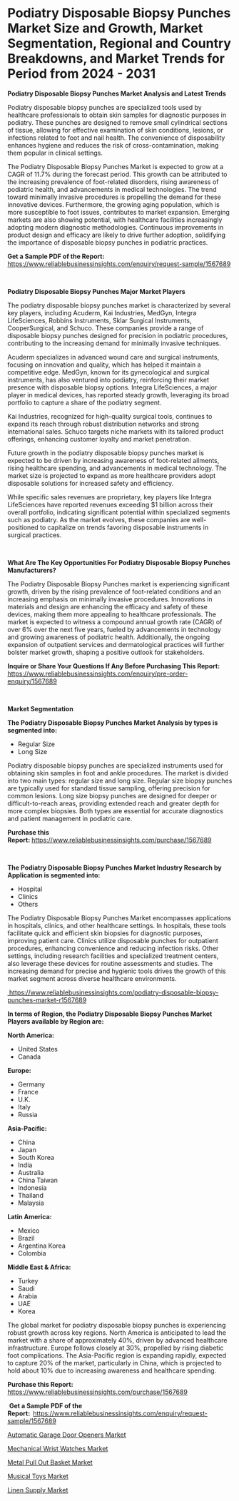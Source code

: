 <p><h1>Podiatry Disposable Biopsy Punches Market Size and Growth, Market Segmentation, Regional and Country Breakdowns, and Market Trends for Period from 2024 -  2031</h1></p><p><strong>Podiatry Disposable Biopsy Punches Market Analysis and Latest Trends</strong></p>
<p><p>Podiatry disposable biopsy punches are specialized tools used by healthcare professionals to obtain skin samples for diagnostic purposes in podiatry. These punches are designed to remove small cylindrical sections of tissue, allowing for effective examination of skin conditions, lesions, or infections related to foot and nail health. The convenience of disposability enhances hygiene and reduces the risk of cross-contamination, making them popular in clinical settings.</p><p>The Podiatry Disposable Biopsy Punches Market is expected to grow at a CAGR of 11.7% during the forecast period. This growth can be attributed to the increasing prevalence of foot-related disorders, rising awareness of podiatric health, and advancements in medical technologies. The trend toward minimally invasive procedures is propelling the demand for these innovative devices. Furthermore, the growing aging population, which is more susceptible to foot issues, contributes to market expansion. Emerging markets are also showing potential, with healthcare facilities increasingly adopting modern diagnostic methodologies. Continuous improvements in product design and efficacy are likely to drive further adoption, solidifying the importance of disposable biopsy punches in podiatric practices.</p></p>
<p><strong>Get a Sample PDF of the Report:&nbsp;</strong> <a href="https://www.reliablebusinessinsights.com/enquiry/request-sample/1567689?utm_campaign=1121&utm_medium=2&utm_source=Github&utm_content=ia&utm_term=17112024&utm_id=podiatry-disposable-biopsy-punches">https://www.reliablebusinessinsights.com/enquiry/request-sample/1567689</a></p>
<p>&nbsp;</p>
<p><strong>Podiatry Disposable Biopsy Punches Major Market Players</strong></p>
<p><p>The podiatry disposable biopsy punches market is characterized by several key players, including Acuderm, Kai Industries, MedGyn, Integra LifeSciences, Robbins Instruments, Sklar Surgical Instruments, CooperSurgical, and Schuco. These companies provide a range of disposable biopsy punches designed for precision in podiatric procedures, contributing to the increasing demand for minimally invasive techniques.</p><p>Acuderm specializes in advanced wound care and surgical instruments, focusing on innovation and quality, which has helped it maintain a competitive edge. MedGyn, known for its gynecological and surgical instruments, has also ventured into podiatry, reinforcing their market presence with disposable biopsy options. Integra LifeSciences, a major player in medical devices, has reported steady growth, leveraging its broad portfolio to capture a share of the podiatry segment. </p><p>Kai Industries, recognized for high-quality surgical tools, continues to expand its reach through robust distribution networks and strong international sales. Schuco targets niche markets with its tailored product offerings, enhancing customer loyalty and market penetration.</p><p>Future growth in the podiatry disposable biopsy punches market is expected to be driven by increasing awareness of foot-related ailments, rising healthcare spending, and advancements in medical technology. The market size is projected to expand as more healthcare providers adopt disposable solutions for increased safety and efficiency. </p><p>While specific sales revenues are proprietary, key players like Integra LifeSciences have reported revenues exceeding $1 billion across their overall portfolio, indicating significant potential within specialized segments such as podiatry. As the market evolves, these companies are well-positioned to capitalize on trends favoring disposable instruments in surgical practices.</p></p>
<p>&nbsp;</p>
<p><strong>What Are The Key Opportunities For Podiatry Disposable Biopsy Punches Manufacturers?</strong></p>
<p><p>The Podiatry Disposable Biopsy Punches market is experiencing significant growth, driven by the rising prevalence of foot-related conditions and an increasing emphasis on minimally invasive procedures. Innovations in materials and design are enhancing the efficacy and safety of these devices, making them more appealing to healthcare professionals. The market is expected to witness a compound annual growth rate (CAGR) of over 6% over the next five years, fueled by advancements in technology and growing awareness of podiatric health. Additionally, the ongoing expansion of outpatient services and dermatological practices will further bolster market growth, shaping a positive outlook for stakeholders.</p></p>
<p><strong>Inquire or Share Your Questions If Any Before Purchasing This Report:</strong> <a href="https://www.reliablebusinessinsights.com/enquiry/pre-order-enquiry/1567689?utm_campaign=1121&utm_medium=2&utm_source=Github&utm_content=ia&utm_term=17112024&utm_id=podiatry-disposable-biopsy-punches">https://www.reliablebusinessinsights.com/enquiry/pre-order-enquiry/1567689</a></p>
<p>&nbsp;</p>
<p><strong>Market Segmentation</strong></p>
<p><strong>The Podiatry Disposable Biopsy Punches Market Analysis by types is segmented into:</strong></p>
<p><ul><li>Regular Size</li><li>Long Size</li></ul></p>
<p><p>Podiatry disposable biopsy punches are specialized instruments used for obtaining skin samples in foot and ankle procedures. The market is divided into two main types: regular size and long size. Regular size biopsy punches are typically used for standard tissue sampling, offering precision for common lesions. Long size biopsy punches are designed for deeper or difficult-to-reach areas, providing extended reach and greater depth for more complex biopsies. Both types are essential for accurate diagnostics and patient management in podiatric care.</p></p>
<p><strong>Purchase this Report:&nbsp;</strong><a href="https://www.reliablebusinessinsights.com/purchase/1567689?utm_campaign=1121&utm_medium=2&utm_source=Github&utm_content=ia&utm_term=17112024&utm_id=podiatry-disposable-biopsy-punches">https://www.reliablebusinessinsights.com/purchase/1567689</a></p>
<p>&nbsp;</p>
<p><strong>The Podiatry Disposable Biopsy Punches Market Industry Research by Application is segmented into:</strong></p>
<p><ul><li>Hospital</li><li>Clinics</li><li>Others</li></ul></p>
<p><p>The Podiatry Disposable Biopsy Punches Market encompasses applications in hospitals, clinics, and other healthcare settings. In hospitals, these tools facilitate quick and efficient skin biopsies for diagnostic purposes, improving patient care. Clinics utilize disposable punches for outpatient procedures, enhancing convenience and reducing infection risks. Other settings, including research facilities and specialized treatment centers, also leverage these devices for routine assessments and studies. The increasing demand for precise and hygienic tools drives the growth of this market segment across diverse healthcare environments.</p></p>
<p><a href="https://www.reliablebusinessinsights.com/podiatry-disposable-biopsy-punches-market-r1567689?utm_campaign=1121&utm_medium=2&utm_source=Github&utm_content=ia&utm_term=17112024&utm_id=podiatry-disposable-biopsy-punches">&nbsp;https://www.reliablebusinessinsights.com/podiatry-disposable-biopsy-punches-market-r1567689</a></p>
<p><strong>In terms of Region, the Podiatry Disposable Biopsy Punches Market Players available by Region are:</strong></p>
<p>
    <p> <strong> North America: </strong>
        <ul>
            <li>United States</li>
            <li>Canada</li>
        </ul>
        </p> 
    <p> <strong> Europe: </strong>
        <ul>
            <li>Germany</li>
            <li>France</li>
            <li>U.K.</li>
            <li>Italy</li>
            <li>Russia</li>
        </ul>
        </p> 
    <p> <strong> Asia-Pacific: </strong>
        <ul>
            <li>China</li>
            <li>Japan</li>
            <li>South Korea</li>
            <li>India</li>
            <li>Australia</li>
            <li>China Taiwan</li>
            <li>Indonesia</li>
            <li>Thailand</li>
            <li>Malaysia</li>
        </ul>
        </p> 
    <p> <strong> Latin America: </strong>
        <ul>
            <li>Mexico</li>
            <li>Brazil</li>
            <li>Argentina Korea</li>
            <li>Colombia</li>
        </ul>
        </p> 
    <p> <strong> Middle East & Africa: </strong>
        <ul>
            <li>Turkey</li>
            <li>Saudi</li>
            <li>Arabia</li>
            <li>UAE</li>
            <li>Korea</li>
        </ul>
    </p>
    </p>
<p><p>The global market for podiatry disposable biopsy punches is experiencing robust growth across key regions. North America is anticipated to lead the market with a share of approximately 40%, driven by advanced healthcare infrastructure. Europe follows closely at 30%, propelled by rising diabetic foot complications. The Asia-Pacific region is expanding rapidly, expected to capture 20% of the market, particularly in China, which is projected to hold about 10% due to increasing awareness and healthcare spending.</p></p>
<p><strong>Purchase this Report: </strong><a href="https://www.reliablebusinessinsights.com/purchase/1567689?utm_campaign=1121&utm_medium=2&utm_source=Github&utm_content=ia&utm_term=17112024&utm_id=podiatry-disposable-biopsy-punches">https://www.reliablebusinessinsights.com/purchase/1567689</a></p>
<p>&nbsp;<strong>Get a Sample PDF of the Report:&nbsp;&nbsp;</strong><a href="https://www.reliablebusinessinsights.com/enquiry/request-sample/1567689?utm_campaign=1121&utm_medium=2&utm_source=Github&utm_content=ia&utm_term=17112024&utm_id=podiatry-disposable-biopsy-punches">https://www.reliablebusinessinsights.com/enquiry/request-sample/1567689</a></p>
<p><strong></strong></p>
<p><p><a href="https://issuu.com/reportprime-2/docs/automatic-garage-door-openers-marke_548058b50b2265?utm_campaign=1121&utm_medium=2&utm_source=Github&utm_content=ia&utm_term=17112024&utm_id=podiatry-disposable-biopsy-punches">Automatic Garage Door Openers Market</a></p><p><a href="https://issuu.com/reportprime-2/docs/mechanical-wrist-watches-market-siz_8c95fc34acf185?utm_campaign=1121&utm_medium=2&utm_source=Github&utm_content=ia&utm_term=17112024&utm_id=podiatry-disposable-biopsy-punches">Mechanical Wrist Watches Market</a></p><p><a href="https://www.linkedin.com/pulse/metal-pull-out-basket-industry-analysis-report-market-kjvoe?utm_campaign=1121&utm_medium=2&utm_source=Github&utm_content=ia&utm_term=17112024&utm_id=podiatry-disposable-biopsy-punches">Metal Pull Out Basket Market</a></p><p><a href="https://www.linkedin.com/pulse/musical-toys-market-size-status-forecast-2024-2031-majority-insight-orlae?utm_campaign=1121&utm_medium=2&utm_source=Github&utm_content=ia&utm_term=17112024&utm_id=podiatry-disposable-biopsy-punches">Musical Toys Market</a></p><p><a href="https://www.linkedin.com/pulse/linen-supply-market-analysis-product-segmentation-regional-rfjge?utm_campaign=1121&utm_medium=2&utm_source=Github&utm_content=ia&utm_term=17112024&utm_id=podiatry-disposable-biopsy-punches">Linen Supply Market</a></p></p>